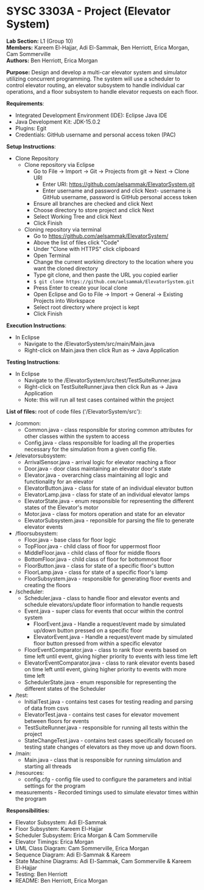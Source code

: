# SYSC 3303A - Project (Elevator System)
__Lab Section:__ L1 (Group 10)\
__Members:__ Kareem El-Hajjar, Adi El-Sammak, Ben Herriott, Erica Morgan, Cam Sommerville\
__Authors:__ Ben Herriott, Erica Morgan

__Purpose:__ Design and develop a multi-car elevator system and simulator utilizing concurrent programming. The system will use a scheduler to control elevator routing, an elevator subsystem to handle individual car operations, and a floor subsystem to handle elevator requests on each floor.

__Requirements__: 
- Integrated Development Environment (IDE): Eclipse Java IDE
- Java Development Kit: JDK-15.0.2 
- Plugins: Egit
- Credentials: GitHub username and personal access token (PAC)

__Setup Instructions__: 

- Clone Repository
  - Clone repository via Eclipse
      - Go to File -> Import -> Git -> Projects from git -> Next -> Clone URI
        - Enter URI: https://github.com/aelsammak/ElevatorSystem.git
        - Enter username and password and click Next- username is GitHub username, password is GitHub personal access token
      - Ensure all branches are checked and click Next
      - Choose directory to store project and click Next
      - Select Working Tree and click Next
      - Click Finish
  - Cloning repository via terminal
     -  Go to https://github.com/aelsammak/ElevatorSystem/
     -  Above the list of files click "Code"
     -  Under "Clone with HTTPS" click clipboard
     -  Open Terminal
     -  Change the current working directory to the location where you want the cloned directory
     -  Type git clone, and then paste the URL you copied earlier
     -  `$ git clone https://github.com/aelsammak/ElevatorSystem.git`
     -  Press Enter to create your local clone
     -  Open Eclipse and Go to File -> Import -> General -> Existing Projects into Workspace
     -  Select root directory where project is kept
     -  Click Finish

__Execution Instructions__:
- In Eclipse
  - Navigate to the /ElevatorSystem/src/main/Main.java
  - Right-click on Main.java then click Run as -> Java Application

__Testing Instructions__:
- In Eclipse
  - Navigate to the /ElevatorSystem/src/test/TestSuiteRunner.java
  - Right-click on TestSuiteRunner.java then click Run as -> Java Application
  - Note: this will run all test cases contained within the project

__List of files:__ root of code files ('/ElevatorSystem/src'):
- /common: 
  - Common.java - class responsible for storing common attributes for other classes within the system to access
  - Config.java - class responsible for loading all the properties necessary for the simulation from a given config file.
- /elevatorsubsystem:
  - ArrivalSensor.java - arrival logic for elevator reaching a floor
  - Door.java - door class maintaining an elevator door's state
  - Elevator.java - overarching class maintaining all logic and functionality for an elevator
  - ElevatorButton.java - class for state of an individual elevator button
  - ElevatorLamp.java - class for state of an individual elevator lamps
  - ElevatorState.java - enum responsible for representing the different states of the Elevator's motor
  - Motor.java - class for motors operation and state for an elevator
  - ElevatorSubsystem.java - reponsible for parsing the file to generate elevator events
- /floorsubsystem:
  - Floor.java - base class for floor logic 
  - TopFloor.java - child class of floor for uppermost floor
  - MiddleFloor.java - child class of floor for middle floors
  - BottomFloor.java - child class of floor for bottommost floor
  - FloorButton.java - class for state of a specific floor's button 
  - FloorLamp.java - class for state of a specific floor's lamp
  - FloorSubsystem.java - responsible for generating floor events and creating the floors
- /scheduler:
  - Scheduler.java - class to handle floor and elevator events and schedule elevators/update floor information to handle requests
  - Event.java - super class for events that occur within the control system
    - FloorEvent.java - Handle a request/event made by simulated up/down button pressed on a specific floor
    - ElevatorEvent.java - Handle a request/event made by simulated floor button pressed from within a specific elevator
  - FloorEventComparator.java - class to rank floor events based on time left until event, giving higher priority to events with less time left
  - ElevatorEventComparator.java - class to rank elevator events based on time left until event, giving higher priority to events with more time left
  - SchedulerState.java - enum responsible for representing the different states of the Scheduler
- /test:
  - InitialTest.java - contains test cases for testing reading and parsing of data from csvs
  - ElevatorTest.java - contains test cases for elevator movement between floors for events
  - TestSuiteRunner.java - responsible for running all tests within the project
  - StateChangeTest.java - contains test cases specifically focused on testing state changes of elevators as they move up and down floors.
- /main:
  - Main.java - class that is responsible for running simulation and starting all threads
- /resources:
  - config.cfg - config file used to configure the parameters and initial settings for the program
- measurements - Recorded timings used to simulate elevator times within the program

__Responsibilities:__
- Elevator Subsystem: Adi El-Sammak
- Floor Subsystem: Kareem El-Hajjar
- Scheduler Subsystem: Erica Morgan & Cam Sommerville
- Elevator Timings: Erica Morgan
- UML Class Diagram: Cam Sommerville, Erica Morgan
- Sequence Diagram: Adi El-Sammak & Kareem
- State Machine Diagrams: Adi El-Sammak, Cam Sommerville & Kareem El-Hajjar
- Testing: Ben Herriott
- README: Ben Herriott, Erica Morgan
